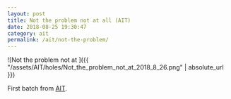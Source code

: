```yaml
---
layout: post
title: Not the problem not at all (AIT)
date: 2018-08-25 19:30:47
category: ait
permalink: /ait/not-the-problem/ 
---
```


![Not the problem not at ]({{ "/assets/AIT/holes/Not_the_problem_not_at_2018_8_26.png" | absolute_url }})

First batch from [AIT](https://github.com/jchwenger/AIT).
